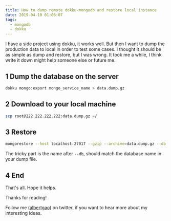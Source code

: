 ```yaml
---
title: How to dump remote dokku-mongodb and restore local instance
date: 2019-04-10 01:06:07
tags:
  - mongodb
  - dokku
---
```


I have a side project using dokku, it works well. But then I want to dump the production data to local in order to test some cases. I thought it should be as simple as dump and restore, but I was wrong. It took me a while, I think write it down might help someone else or future me.

<!--more-->

## 1 Dump the database on the server

```bash
dokku mongo:export mongo_service_name > data.dump.gz
```

## 2 Download to your local machine

```bash
scp root@222.222.222.222:data.dump.gz ~/
```

## 3 Restore

```bash
mongorestore --host localhost:27017 --gzip --archive=data.dump.gz --db mongo_service_name
```

The tricky part is the name after `--db`, should match the database name in your dump file.

## 4 End

That's all. Hope it helps.

Thanks for reading!

Follow me (<a href='https://twitter.com/albertgao' target="_blank" rel="noopener noreferrer">albertgao</a>) on twitter, if you want to hear more about my interesting ideas.
